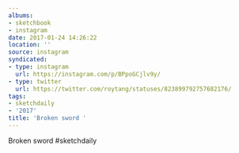 ```yaml
---
albums:
- sketchbook
- instagram
date: 2017-01-24 14:26:22
location: ''
source: instagram
syndicated:
- type: instagram
  url: https://instagram.com/p/BPpoGCjlv9y/
- type: twitter
  url: https://twitter.com/roytang/statuses/823899792757682176/
tags:
- sketchdaily
- '2017'
title: 'Broken sword '
---
```


Broken sword #sketchdaily